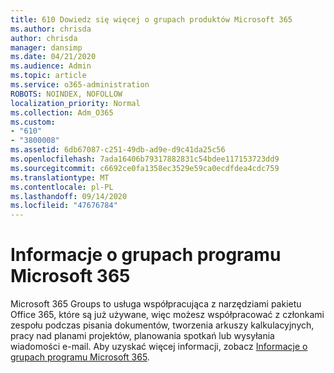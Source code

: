 ```yaml
---
title: 610 Dowiedz się więcej o grupach produktów Microsoft 365
ms.author: chrisda
author: chrisda
manager: dansimp
ms.date: 04/21/2020
ms.audience: Admin
ms.topic: article
ms.service: o365-administration
ROBOTS: NOINDEX, NOFOLLOW
localization_priority: Normal
ms.collection: Adm_O365
ms.custom:
- "610"
- "3800008"
ms.assetid: 6db67087-c251-49db-ad9e-d9c41da25c56
ms.openlocfilehash: 7ada16406b79317882831c54bdee117153723dd9
ms.sourcegitcommit: c6692ce0fa1358ec3529e59ca0ecdfdea4cdc759
ms.translationtype: MT
ms.contentlocale: pl-PL
ms.lasthandoff: 09/14/2020
ms.locfileid: "47676784"
---
```

# <a name="learn-about-microsoft-365-groups"></a>Informacje o grupach programu Microsoft 365

Microsoft 365 Groups to usługa współpracująca z narzędziami pakietu Office 365, które są już używane, więc możesz współpracować z członkami zespołu podczas pisania dokumentów, tworzenia arkuszy kalkulacyjnych, pracy nad planami projektów, planowania spotkań lub wysyłania wiadomości e-mail. Aby uzyskać więcej informacji, zobacz [Informacje o grupach programu Microsoft 365](https://support.office.com/article/b565caa1-5c40-40ef-9915-60fdb2d97fa2).
